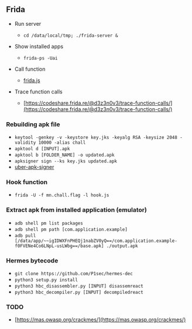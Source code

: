 ## Frida

- Run server
  - `cd /data/local/tmp; ./frida-server &`
  
- Show installed apps
  - `frida-ps -Uai`
 
- Call function
  - [frida.js](https://github.com/ByamB4/Common-CTF-Challenges/blob/main/reverse/src/frida_call_function.js)

- Trace function calls
  - [https://codeshare.frida.re/@d3z3n0v3/trace-function-calls/](https://codeshare.frida.re/@d3z3n0v3/trace-function-calls/)

### Rebuilding apk file

  - `keytool -genkey -v -keystore key.jks -keyalg RSA -keysize 2048 -validity 10000 -alias chall` 
  - `apktool d [INPUT].apk`
  - `apktool b [FOLDER_NAME] -o updated.apk`
  - `apksigner sign --ks key.jks updated.apk`
  - [uber-apk-signer](https://github.com/patrickfav/uber-apk-signer)

### Hook function

  - `frida -U -f mn.chall.flag -l hook.js`

### Extract apk from installed application (emulator)
  - `adb shell pm list packages`
  - `adb shell pm path [com.application.example]`
  - `adb pull [/data/app/~~igIDWXFnPHEQj1nabZV0yQ==/com.application.example-f0FVENe4Co6LNpL-usLWbg==/base.apk] ./output.apk` 


### Hermes bytecode
  - `git clone https://github.com/P1sec/hermes-dec`
  - `python3 setup.py install`
  - `python3 hbc_disassembler.py [INPUT] disassemreact`
  - `python3 hbc_decompiler.py [INPUT] decompiledreact`

### TODO
  - [https://mas.owasp.org/crackmes/](https://mas.owasp.org/crackmes/)
